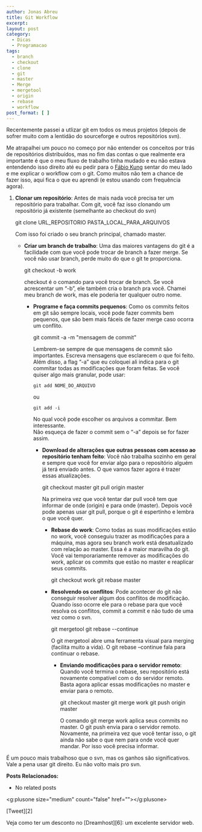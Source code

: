 ```yaml
---
author: Jonas Abreu
title: Git Workflow
excerpt:
layout: post
category:
  - Dicas
  - Programacao
tags:
  - branch
  - checkout
  - clone
  - git
  - master
  - Merge
  - mergetool
  - origin
  - rebase
  - workflow
post_format: [ ]
---
```

Recentemente passei a utlizar git em todos os meus projetos (depois de sofrer muito com a lentidão do sourceforge e outros repositórios svn).

Me atrapalhei um pouco no começo por não entender os conceitos por trás de repositórios distribuídos, mas no fim das contas o que realmente era importante é que o meu fluxo de trabalho tinha mudado e eu não estava entendendo isso direito até eu pedir para o [Fábio Kung][1] sentar do meu lado e me explicar o workflow com o git. Como muitos não tem a chance de fazer isso, aqui fica o que eu aprendi (e estou usando com frequência agora).

1.  **Clonar um repositório**: Antes de mais nada você precisa ter um repositório para trabalhar. Com git, você faz isso clonando um repositório já existente (semelhante ao checkout do svn)</p> 
        git clone URL_REPOSITORIO PASTA_LOCAL_PARA_ARQUIVOS
        
    
    Com isso foi criado o seu branch principal, chamado master. </li> 
    *   **Criar um branch de trabalho**: Uma das maiores vantagens do git é a facilidade com que você pode trocar de branch a fazer merge. Se você não usar branch, perde muito do que o git te proporciona.</p> 
            git checkout -b work
            
        
        checkout é o comando para você trocar de branch. Se você acrescentar um “-b”, ele também cria o branch pra você. Chamei meu branch de work, mas ele poderia ter qualquer outro nome. </li> 
        *   **Programe e faça commits pequenos**: Como os commits feitos em git são sempre locais, você pode fazer commits bem pequenos, que são bem mais fáceis de fazer merge caso ocorra um conflito.</p> 
                git commit -a -m "mensagem de commit"
                
            
            Lembrem-se sempre de que mensagens de commit são importantes. Escreva mensagens que esclarecem o que foi feito.  
            Além disso, a flag “-a” que eu coloquei ali indica para o git commitar todas as modificações que foram feitas. Se você quiser algo mais granular, pode usar:
            
                git add NOME_DO_ARQUIVO
                
            
            ou
            
                git add -i
                
            
            No qual você pode escolher os arquivos a commitar. Bem interessante.  
            Não esqueça de fazer o commit sem o “-a” depois se for fazer assim. </li> 
            *   **Download de alterações que outras pessoas com acesso ao repositório tenham feito**: Você não trabalha sozinho em geral e sempre que você for enviar algo para o repositório alguém já terá enviado antes. O que vamos fazer agora é trazer essas atualizações.</p> 
                    git checkout master
                    git pull origin master
                    
                
                Na primeira vez que você tentar dar pull você tem que informar de onde (origin) e para onde (master). Depois você pode apenas usar git pull, porque o git é espertinho e lembra o que você quer. </li> 
                *   **Rebase do work**: Como todas as suas modificações estão no work, você conseguiu trazer as modificações para a máquina, mas agora seu branch work está desatualizado com relação ao master. Essa é a maior maravilha do git. Você vai temporariamente remover as modificações do work, aplicar os commits que estão no master e reaplicar seus commits.</p> 
                        git checkout work
                        git rebase master
                        
                
                *   **Resolvendo os conflitos**: Pode acontecer do git não conseguir resolver algum dos conflitos de modificação. Quando isso ocorre ele para o rebase para que você resolva os conflitos, commit a commit e não tudo de uma vez como o svn.</p> 
                        git mergetool
                        git rebase --continue
                        
                    
                    O git mergetool abre uma ferramenta visual para merging (facilita muito a vida). O git rebase –continue fala para continuar o rebase. </li> 
                    *   **Enviando modificações para o servidor remoto**: Quando você termina o rebase, seu repositório está novamente compatível com o do servidor remoto. Basta agora aplicar essas modificações no master e enviar para o remoto.</p> 
                            git checkout master
                            git merge work
                            git push origin master
                            
                        
                        O comando git merge work aplica seus commits no master. O git push envia para o servidor remoto. Novamente, na primeira vez que você tentar isso, o git ainda não sabe o que nem para onde você quer mandar. Por isso você precisa informar. </li> </ol> 
                        É um pouco mais trabalhoso que o svn, mas os ganhos são significativos. Vale a pena usar git direito. Eu não volto mais pro svn.
                        
                        **Posts Relacionados:** 
                        *   No related posts
                        
                        <g:plusone size="medium" count="false" href=""></g:plusone> 
                        
                        [Tweet][2] 
                        
                        
                        
                        
                        

                        Veja como ter um desconto no [Dreamhost][6]: um excelente servidor web.

 [1]: http://fabiokung.com





